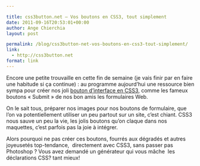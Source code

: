 ```yaml
---

title: css3button.net – Vos boutons en CSS3, tout simplement
date: 2011-09-16T20:53:01+00:00
author: Ange Chierchia
layout: post

permalink: /blog/css3button-net-vos-boutons-en-css3-tout-simplement/
link:
  - http://css3button.net
format: link
---
```

Encore une petite trouvaille en cette fin de semaine (je vais finir par en faire une habitude si ça continue) : au programme aujourd&rsquo;hui une ressource bien sympa pour créer nos joli <a href="http://css3button.net" target="_blank">bouton d&rsquo;interface en CSS3</a>, comme les fameux boutons &laquo;&nbsp;Submit&nbsp;&raquo; de nos bon amis les formulaires Web.

On le sait tous, préparer nos images pour nos boutons de formulaire, que l&rsquo;on va potentiellement utiliser un peu partout sur un site, c&rsquo;est chiant. CSS3 nous sauve un peu la vie, les jolis boutons qu&rsquo;on claque dans nos maquettes, c&rsquo;est parfois pas la joie à intégrer.

Alors pourquoi ne pas créer ces boutons, fourrés aux dégradés et autres joyeusetés top-tendance,  directement avec CSS3, sans passer pas Photoshop ? Vous avez demandé un générateur qui vous mâche  les déclarations CSS? tant mieux!